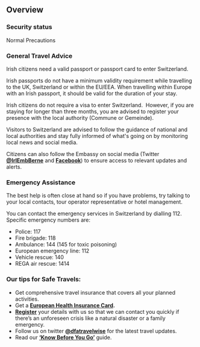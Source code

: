 ## Overview

### **Security status**

Normal Precautions

### **General Travel Advice**

Irish citizens need a valid passport or passport card to enter Switzerland.

Irish passports do not have a minimum validity requirement while travelling to the UK, Switzerland or within the EU/EEA. When travelling within Europe with an Irish passport, it should be valid for the duration of your stay.

Irish citizens do not require a visa to enter Switzerland.  However, if you are staying for longer than three months, you are advised to register your presence with the local authority (Commune or Gemeinde).

Visitors to Switzerland are advised to follow the guidance of national and local authorities and stay fully informed of what's going on by monitoring local news and social media.

Citizens can also follow the Embassy on social media (Twitter [**@IrlEmbBerne**](https://twitter.com/IrlEmbBerne) and [**Facebook**](https://www.facebook.com/IRESWITZERLAND/)) to ensure access to relevant updates and alerts.

### **Emergency Assistance**

The best help is often close at hand so if you have problems, try talking to your local contacts, tour operator representative or hotel management.

You can contact the emergency services in Switzerland by dialling 112. Specific emergency numbers are:

* Police: 117
* Fire brigade: 118
* Ambulance: 144 (145 for toxic poisoning)
* European emergency line: 112
* Vehicle rescue: 140
* REGA air rescue: 1414

### **Our tips for Safe Travels:**

* Get comprehensive travel insurance that covers all your planned activities.
* Get a [**European Health Insurance Card**](http://www.hse.ie/eng/services/list/1/schemes/EHIC/)**.**
* [**Register**](/en/dfa/overseas-travel/citizens-registration/) your details with us so that we can contact you quickly if there’s an unforeseen crisis like a natural disaster or a family emergency.
* Follow us on twitter [**@dfatravelwise**](https://www.twitter.com/DFATravelWise) for the latest travel updates.
* Read our [**‘Know Before You Go’**](/en/dfa/overseas-travel/know-before-you-go/) guide.